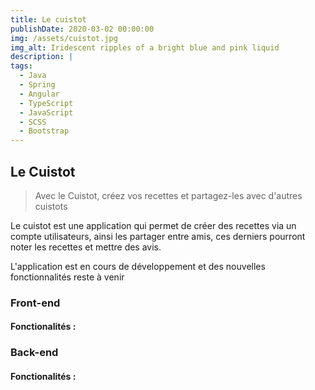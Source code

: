 ```yaml
---
title: Le cuistot
publishDate: 2020-03-02 00:00:00
img: /assets/cuistot.jpg
img_alt: Iridescent ripples of a bright blue and pink liquid
description: |
tags:
  - Java
  - Spring
  - Angular
  - TypeScript
  - JavaScript
  - SCSS
  - Bootstrap
---
```


## Le Cuistot

> Avec le Cuistot, créez vos recettes et partagez-les avec d'autres cuistots

Le cuistot est une application qui permet de créer des recettes via un compte utilisateurs, ainsi les partager entre amis, ces derniers pourront noter les recettes et mettre des avis.

L'application est en cours de développement et des nouvelles fonctionnalités reste à venir

### Front-end

#### Fonctionalités :



 

### Back-end

#### Fonctionalités :



